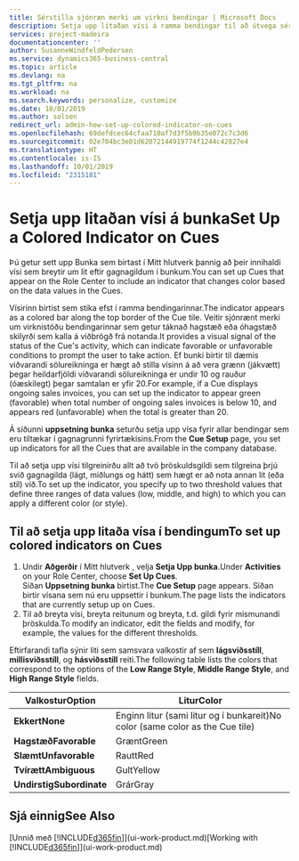 ```yaml
---
title: Sérstilla sjónræn merki um virkni bendingar | Microsoft Docs
description: Setja upp litaðan vísi á ramma bendingar til að útvega sérsniðið sjónrænt merki um virkni bendingar.
services: project-madeira
documentationcenter: ''
author: SusanneWindfeldPedersen
ms.service: dynamics365-business-central
ms.topic: article
ms.devlang: na
ms.tgt_pltfrm: na
ms.workload: na
ms.search.keywords: personalize, customize
ms.date: 10/01/2019
ms.author: solsen
redirect_url: admin-how-set-up-colored-indicator-on-cues
ms.openlocfilehash: 69defdcec64cfaa710af7d3f5b9b35e072c7c3d6
ms.sourcegitcommit: 02e704bc3e01d62072144919774f1244c42827e4
ms.translationtype: HT
ms.contentlocale: is-IS
ms.lasthandoff: 10/01/2019
ms.locfileid: "2315181"
---
```

# <a name="set-up-a-colored-indicator-on-cues"></a><span data-ttu-id="10ed0-103">Setja upp litaðan vísi á bunka</span><span class="sxs-lookup"><span data-stu-id="10ed0-103">Set Up a Colored Indicator on Cues</span></span>
<span data-ttu-id="10ed0-104">Þú getur sett upp Bunka sem birtast í Mitt hlutverk þannig að þeir innihaldi vísi sem breytir um lit eftir gagnagildum í bunkum.</span><span class="sxs-lookup"><span data-stu-id="10ed0-104">You can set up Cues that appear on the Role Center to include an indicator that changes color based on the data values in the Cues.</span></span>

<span data-ttu-id="10ed0-105">Vísirinn birtist sem stika efst í ramma bendingarinnar.</span><span class="sxs-lookup"><span data-stu-id="10ed0-105">The indicator appears as a colored bar along the top border of the Cue tile.</span></span> <span data-ttu-id="10ed0-106">Veitir sjónrænt merki um virknistöðu bendingarinnar sem getur táknað hagstæð eða óhagstæð skilyrði sem kalla á viðbrögð frá notanda.</span><span class="sxs-lookup"><span data-stu-id="10ed0-106">It provides a visual signal of the status of the Cue's activity, which can indicate favorable or unfavorable conditions to prompt the user to take action.</span></span> <span data-ttu-id="10ed0-107">Ef bunki birtir til dæmis viðvarandi sölureikninga er hægt að stilla vísinn á að vera grænn (jákvætt) þegar heildarfjöldi viðvarandi sölureikninga er undir 10 og rauður (óæskilegt) þegar samtalan er yfir 20.</span><span class="sxs-lookup"><span data-stu-id="10ed0-107">For example, if a Cue displays ongoing sales invoices, you can set up the indicator to appear green (favorable) when total number of ongoing sales invoices is below 10, and appears red (unfavorable) when the total is greater than 20.</span></span>

<span data-ttu-id="10ed0-108">Á síðunni **uppsetning bunka** seturðu setja upp vísa fyrir allar bendingar sem eru tiltækar í gagnagrunni fyrirtækisins.</span><span class="sxs-lookup"><span data-stu-id="10ed0-108">From the **Cue Setup** page, you set up indicators for all the Cues that are available in the company database.</span></span>

<span data-ttu-id="10ed0-109">Til að setja upp vísi tilgreinirðu allt að tvö þröskuldsgildi sem tilgreina þrjú svið gagnagilda (lágt, miðlungs og hátt) sem hægt er að nota annan lit (eða stíl) við.</span><span class="sxs-lookup"><span data-stu-id="10ed0-109">To set up the indicator, you specify up to two threshold values that define three ranges of data values (low, middle, and high) to which you can apply a different color (or style).</span></span>

## <a name="to-set-up-colored-indicators-on-cues"></a><span data-ttu-id="10ed0-110">Til að setja upp litaða vísa í bendingum</span><span class="sxs-lookup"><span data-stu-id="10ed0-110">To set up colored indicators on Cues</span></span>
1. <span data-ttu-id="10ed0-111">Undir **Aðgerðir** í Mitt hlutverk , velja **Setja Upp bunka**.</span><span class="sxs-lookup"><span data-stu-id="10ed0-111">Under **Activities** on your Role Center, choose **Set Up Cues**.</span></span>  
   <span data-ttu-id="10ed0-112">Síðan **Uppsetning bunka** birtist.</span><span class="sxs-lookup"><span data-stu-id="10ed0-112">The **Cue Setup** page appears.</span></span> <span data-ttu-id="10ed0-113">Síðan birtir vísana sem nú eru uppsettir í bunkum.</span><span class="sxs-lookup"><span data-stu-id="10ed0-113">The page lists the indicators that are currently setup up on Cues.</span></span>
2. <span data-ttu-id="10ed0-114">Til að breyta vísi, breyta reitunum og breyta, t.d. gildi fyrir mismunandi þröskulda.</span><span class="sxs-lookup"><span data-stu-id="10ed0-114">To modify an indicator, edit the fields and modify, for example, the values for the different thresholds.</span></span>  

<span data-ttu-id="10ed0-115">Eftirfarandi tafla sýnir liti sem samsvara valkostir af sem **lágsviðsstíll**, **millisviðsstíll**, og **hásviðsstíll** reiti.</span><span class="sxs-lookup"><span data-stu-id="10ed0-115">The following table lists the colors that correspond to the options of the **Low Range Style**, **Middle Range Style**, and **High Range Style** fields.</span></span>

| <span data-ttu-id="10ed0-116">Valkostur</span><span class="sxs-lookup"><span data-stu-id="10ed0-116">Option</span></span> | <span data-ttu-id="10ed0-117">Litur</span><span class="sxs-lookup"><span data-stu-id="10ed0-117">Color</span></span> |
| --- | --- |
| <span data-ttu-id="10ed0-118">**Ekkert**</span><span class="sxs-lookup"><span data-stu-id="10ed0-118">**None**</span></span> |<span data-ttu-id="10ed0-119">Enginn litur (sami litur og í bunkareit)</span><span class="sxs-lookup"><span data-stu-id="10ed0-119">No color (same color as the Cue tile)</span></span>|
| <span data-ttu-id="10ed0-120">**Hagstæð**</span><span class="sxs-lookup"><span data-stu-id="10ed0-120">**Favorable**</span></span> |<span data-ttu-id="10ed0-121">Grænt</span><span class="sxs-lookup"><span data-stu-id="10ed0-121">Green</span></span> |
| <span data-ttu-id="10ed0-122">**Slæmt**</span><span class="sxs-lookup"><span data-stu-id="10ed0-122">**Unfavorable**</span></span> |<span data-ttu-id="10ed0-123">Rautt</span><span class="sxs-lookup"><span data-stu-id="10ed0-123">Red</span></span> |
| <span data-ttu-id="10ed0-124">**Tvírætt**</span><span class="sxs-lookup"><span data-stu-id="10ed0-124">**Ambiguous**</span></span> |<span data-ttu-id="10ed0-125">Gult</span><span class="sxs-lookup"><span data-stu-id="10ed0-125">Yellow</span></span> |
| <span data-ttu-id="10ed0-126">**Undirstig**</span><span class="sxs-lookup"><span data-stu-id="10ed0-126">**Subordinate**</span></span> |<span data-ttu-id="10ed0-127">Grár</span><span class="sxs-lookup"><span data-stu-id="10ed0-127">Gray</span></span> |

## <a name="see-also"></a><span data-ttu-id="10ed0-128">Sjá einnig</span><span class="sxs-lookup"><span data-stu-id="10ed0-128">See Also</span></span>
<span data-ttu-id="10ed0-129">[Unnið með [!INCLUDE[d365fin](includes/d365fin_md.md)]](ui-work-product.md)</span><span class="sxs-lookup"><span data-stu-id="10ed0-129">[Working with [!INCLUDE[d365fin](includes/d365fin_md.md)]](ui-work-product.md)</span></span>
